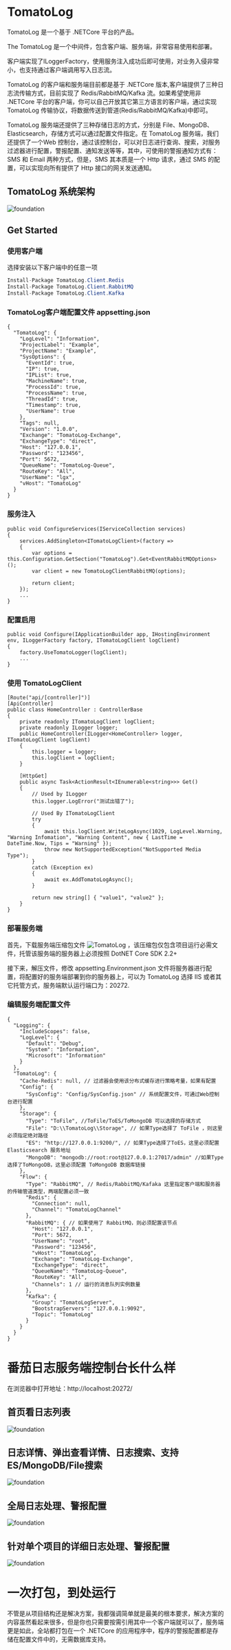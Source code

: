 # TomatoLog
TomatoLog 是一个基于 .NETCore 平台的产品。

The TomatoLog 是一个中间件，包含客户端、服务端，非常容易使用和部署。

客户端实现了ILoggerFactory，使用服务注入成功后即可使用，对业务入侵非常小，也支持通过客户端调用写入日志流。

TomatoLog 的客户端和服务端目前都是基于 .NETCore 版本,客户端提供了三种日志流传输方式，目前实现了 Redis/RabbitMQ/Kafka 流。如果希望使用非 .NETCore 平台的客户端，你可以自己开放其它第三方语言的客户端，通过实现 TomatoLog 传输协议，将数据传送到管道(Redis/RabbitMQ/Kafka)中即可。

TomatoLog 服务端还提供了三种存储日志的方式，分别是 File、MongoDB、Elasticsearch，存储方式可以通过配置文件指定。在 TomatoLog 服务端，我们还提供了一个Web 控制台，通过该控制台，可以对日志进行查询、搜索，对服务过滤器进行配置，警报配置、通知发送等等，其中，可使用的警报通知方式有：SMS 和 Email 两种方式，但是，SMS 其本质是一个 Http 请求，通过 SMS 的配置，可以实现向所有提供了 Http 接口的网关发送通知。

## TomatoLog 系统架构
![foundation](https://github.com/lianggx/pictures/blob/master/TomatoLog/system.png)



## Get Started

### 使用客户端

选择安装以下客户端中的任意一项

``` C#
Install-Package TomatoLog.Client.Redis
Install-Package TomatoLog.Client.RabbitMQ
Install-Package TomatoLog.Client.Kafka
```

### TomatoLog客户端配置文件 appsetting.json

```
{
  "TomatoLog": {
    "LogLevel": "Information",
    "ProjectLabel": "Example",
    "ProjectName": "Example",
    "SysOptions": {
      "EventId": true,
      "IP": true,
      "IPList": true,
      "MachineName": true,
      "ProcessId": true,
      "ProcessName": true,
      "ThreadId": true,
      "Timestamp": true,
      "UserName": true
    },
    "Tags": null,
    "Version": "1.0.0",
    "Exchange": "TomatoLog-Exchange",
    "ExchangeType": "direct",
    "Host": "127.0.0.1",
    "Password": "123456",
    "Port": 5672,
    "QueueName": "TomatoLog-Queue",
    "RouteKey": "All",
    "UserName": "lgx",
    "vHost": "TomatoLog"
  }
}
```

### 服务注入

```
public void ConfigureServices(IServiceCollection services)
{
    services.AddSingleton<ITomatoLogClient>(factory =>
    {
        var options = this.Configuration.GetSection("TomatoLog").Get<EventRabbitMQOptions>();
        var client = new TomatoLogClientRabbitMQ(options);

        return client;
    });
    ...
}
```

### 配置启用

```
public void Configure(IApplicationBuilder app, IHostingEnvironment env, ILoggerFactory factory, ITomatoLogClient logClient)
{
    factory.UseTomatoLogger(logClient);
	...
}
```


### 使用 TomatoLogClient 

```
[Route("api/[controller]")]
[ApiController]
public class HomeController : ControllerBase
{
    private readonly ITomatoLogClient logClient;
    private readonly ILogger logger;
    public HomeController(ILogger<HomeController> logger, ITomatoLogClient logClient)
    {
        this.logger = logger;
        this.logClient = logClient;
    }

    [HttpGet]
    public async Task<ActionResult<IEnumerable<string>>> Get()
    {
        // Used by ILogger
        this.logger.LogError("测试出错了");

        // Used By ITomatoLogClient
        try
        {
            await this.logClient.WriteLogAsync(1029, LogLevel.Warning, "Warning Infomation", "Warning Content", new { LastTime = DateTime.Now, Tips = "Warning" });
            throw new NotSupportedException("NotSupported Media Type");
        }
        catch (Exception ex)
        {
            await ex.AddTomatoLogAsync();
        }

        return new string[] { "value1", "value2" };
    }
}
```

### 部署服务端

首先，下载服务端压缩包文件 ![TomatoLog](https://github.com/lianggx/TomatoLog/releases/download/) ，该压缩包仅包含项目运行必需文件，托管该服务端的服务器上必须按照 DotNET Core SDK 2.2+

接下来，解压文件，修改 appsetting.Environment.json 文件将服务器进行配置，将配置好的服务端部署到你的服务器上，可以为 TomatoLog 选择 IIS 或者其它托管方式，服务端默认运行端口为：20272.

### 编辑服务端配置文件

```
{
  "Logging": {
    "IncludeScopes": false,
    "LogLevel": {
      "Default": "Debug",
      "System": "Information",
      "Microsoft": "Information"
    }
  },
  "TomatoLog": {
    "Cache-Redis": null, // 过滤器会使用该分布式缓存进行策略考量，如果有配置
    "Config": {
      "SysConfig": "Config/SysConfig.json" // 系统配置文件，可通过Web控制台进行配置
    },
    "Storage": {
      "Type": "ToFile", //ToFile/ToES/ToMongoDB 可以选择的存储方式
      "File": "D:\\TomatoLog\\Storage", // 如果Type选择了 ToFile ，则这里必须指定绝对路径
      "ES": "http://127.0.0.1:9200/", // 如果Type选择了ToES，这里必须配置 Elasticsearch 服务地址
      "MongoDB": "mongodb://root:root@127.0.0.1:27017/admin" //如果Type选择了ToMongoDB，这里必须配置 ToMongoDB 数据库链接
    },
    "Flow": {
      "Type": "RabbitMQ", // Redis/RabbitMQ/Kafaka 这里指定客户端和服务器的传输管道类型，两端配置必须一致
      "Redis": {
        "Connection": null,
        "Channel": "TomatoLogChannel"
      },
      "RabbitMQ": { // 如果使用了 RabbitMQ，则必须配置该节点
        "Host": "127.0.0.1",
        "Port": 5672,
        "UserName": "root",
        "Password": "123456",
        "vHost": "TomatoLog",
        "Exchange": "TomatoLog-Exchange",
        "ExchangeType": "direct",
        "QueueName": "TomatoLog-Queue",
        "RouteKey": "All",
        "Channels": 1 // 运行的消息队列实例数量
      },
      "Kafka": {
        "Group": "TomatoLogServer",
        "BootstrapServers": "127.0.0.1:9092",
        "Topic": "TomatoLog"
      }
    }
  }
}

```

# 番茄日志服务端控制台长什么样

在浏览器中打开地址：http://localhost:20272/

## 首页看日志列表

![foundation](https://github.com/lianggx/pictures/blob/master/2.png)


## 日志详情、弹出查看详情、日志搜索、支持ES/MongoDB/File搜索

![foundation](https://github.com/lianggx/pictures/blob/master/3.png)


## 全局日志处理、警报配置

![foundation](https://github.com/lianggx/pictures/blob/master/4.png)


## 针对单个项目的详细日志处理、警报配置

![foundation](https://github.com/lianggx/pictures/blob/master/5.png)

# 一次打包，到处运行

不管是从项目结构还是解决方案，我都强调简单就是最美的根本要求，解决方案的内容虽然看起来很多，但是你也只需要按需引用其中一个客户端就可以了，服务端更是如此，全站都打包在一个 .NETCore 的应用程序中，程序的警报配置都是存储在配置文件中的，无需数据库支持。